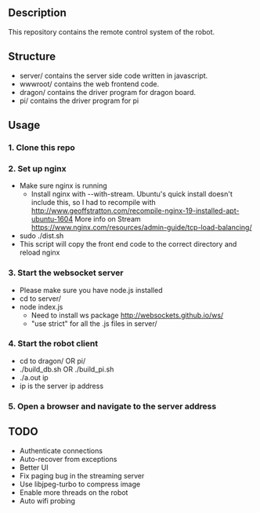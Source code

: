 ## Description
This repository contains the remote control system of the robot.

## Structure
- server/ contains the server side code written in javascript.
- wwwroot/ contains the web frontend code.
- dragon/ contains the driver program for dragon board.
- pi/ contains the driver program for pi

## Usage
### 1. Clone this repo

### 2. Set up nginx
- Make sure nginx is running
  	- Install nginx with --with-stream. Ubuntu's quick install doesn't 
	  include this, so I had to recompile with 
	  http://www.geoffstratton.com/recompile-nginx-19-installed-apt-ubuntu-1604
	  More info on Stream https://www.nginx.com/resources/admin-guide/tcp-load-balancing/
- sudo ./dist.sh
- This script will copy the front end code to the correct directory and reload nginx

### 3. Start the websocket server
- Please make sure you have node.js installed
- cd to server/
- node index.js
  	- Need to install ws package
	  http://websockets.github.io/ws/
	- "use strict" for all the .js files in server/

### 4. Start the robot client
- cd to dragon/ OR pi/
- ./build_db.sh OR ./build_pi.sh
- ./a.out ip
- ip is the server ip address

### 5. Open a browser and navigate to the server address

## TODO
- Authenticate connections
- Auto-recover from exceptions
- Better UI
- Fix paging bug in the streaming server
- Use libjpeg-turbo to compress image
- Enable more threads on the robot
- Auto wifi probing
